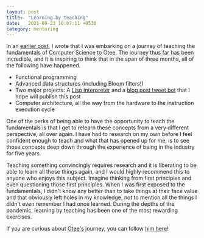 ```yaml
---
layout: post
title:  "Learning by teaching"
date:   2021-09-23 10:07:11 +0530
category: mentoring
---
```


In an [earlier post](/blog/mentoring/2021/06/15/a-personal-challenge/), I wrote that I was embarking on a journey of teaching the fundamentals of Computer Science to Otee. The journey thus far has been incredible, and it is inspiring to think that in the span of three months, all of the following have happened.

- Functional programming
- Advanced data structures (including Bloom filters!)
- Two major projects: A [Lisp interpreter](https://otee.dev/2021/08/24/crisp-a-simple-lisp-interpreter.html) and a [blog post tweet bot](https://twitter.com/cardimomT) that I hope will publish this post
- Computer architecture, all the way from the hardware to the instruction execution cycle

One of the perks of being able to have the opportunity to teach the fundamentals is that I get to relearn these concepts from a very different perspective, all over again. I have had to research on my own before I feel confident enough to teach and what that has opened up for me, is to see those concepts deep down through the experience of being in the industry for five years. 

Teaching something convincingly requires research and it is liberating to be able to learn all those things again, and I would highly recommend this to anyone who enjoys this subject. Imagine thinking from first principles and even questioning those first principles. When I was first exposed to the fundamentals, I didn't know any better than to take things at their face value and that obviously left holes in my knowledge, not to mention all the things I didn't even remember I had once learned. During the depths of the pandemic, learning by teaching has been one of the most rewarding exercises.

If you are curious about [Otee's](https://twitter.com/oteecodes) journey, you can follow [him here](https://otee.dev)!
